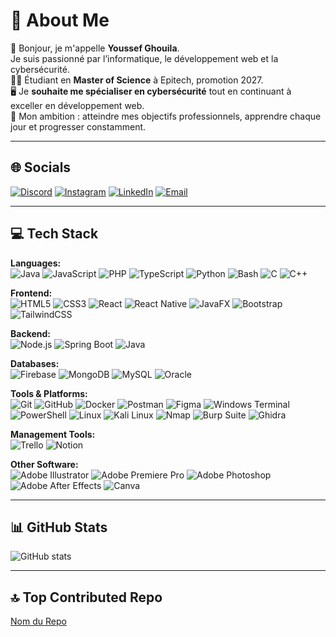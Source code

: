 # 💫 About Me
👋 Bonjour, je m'appelle **Youssef Ghouila**.  
Je suis passionné par l’informatique, le développement web et la cybersécurité.  
👨‍🎓 Étudiant en **Master of Science** à Epitech, promotion 2027.  
🖥️ Je **souhaite me spécialiser en cybersécurité** tout en continuant à exceller en développement web.  
🎯 Mon ambition : atteindre mes objectifs professionnels, apprendre chaque jour et progresser constamment.

---

## 🌐 Socials
[![Discord](https://img.shields.io/badge/Discord-7289DA?style=for-the-badge&logo=discord&logoColor=white)](https://discord.com/) 
[![Instagram](https://img.shields.io/badge/Instagram-E4405F?style=for-the-badge&logo=instagram&logoColor=white)](https://instagram.com/) 
[![LinkedIn](https://img.shields.io/badge/LinkedIn-0A66C2?style=for-the-badge&logo=linkedin&logoColor=white)](https://linkedin.com/) 
[![Email](https://img.shields.io/badge/Email-D14836?style=for-the-badge&logo=gmail&logoColor=white)](mailto:youremail@example.com)

---

## 💻 Tech Stack

**Languages:**  
![Java](https://img.shields.io/badge/Java-ED8B00?style=for-the-badge&logo=java&logoColor=white) 
![JavaScript](https://img.shields.io/badge/JavaScript-F7DF1E?style=for-the-badge&logo=javascript&logoColor=black) 
![PHP](https://img.shields.io/badge/PHP-777BB4?style=for-the-badge&logo=php&logoColor=white) 
![TypeScript](https://img.shields.io/badge/TypeScript-3178C6?style=for-the-badge&logo=typescript&logoColor=white) 
![Python](https://img.shields.io/badge/Python-3776AB?style=for-the-badge&logo=python&logoColor=white) 
![Bash](https://img.shields.io/badge/Bash-4EAA25?style=for-the-badge&logo=gnu-bash&logoColor=white) 
![C](https://img.shields.io/badge/C-A8B9CC?style=for-the-badge&logo=c&logoColor=white) 
![C++](https://img.shields.io/badge/C++-00599C?style=for-the-badge&logo=c%2B%2B&logoColor=white)

**Frontend:**  
![HTML5](https://img.shields.io/badge/HTML5-E34F26?style=for-the-badge&logo=html5&logoColor=white) 
![CSS3](https://img.shields.io/badge/CSS3-1572B6?style=for-the-badge&logo=css3&logoColor=white) 
![React](https://img.shields.io/badge/React-61DAFB?style=for-the-badge&logo=react&logoColor=black) 
![React Native](https://img.shields.io/badge/React_Native-61DAFB?style=for-the-badge&logo=react&logoColor=black) 
![JavaFX](https://img.shields.io/badge/JavaFX-0078D7?style=for-the-badge) 
![Bootstrap](https://img.shields.io/badge/Bootstrap-7952B3?style=for-the-badge&logo=bootstrap&logoColor=white) 
![TailwindCSS](https://img.shields.io/badge/TailwindCSS-06B6D4?style=for-the-badge&logo=tailwind-css&logoColor=white)

**Backend:**  
![Node.js](https://img.shields.io/badge/Node.js-339933?style=for-the-badge&logo=node.js&logoColor=white) 
![Spring Boot](https://img.shields.io/badge/Spring_Boot-6DB33F?style=for-the-badge&logo=spring&logoColor=white) 
![Java](https://img.shields.io/badge/Java-ED8B00?style=for-the-badge&logo=java&logoColor=white)

**Databases:**  
![Firebase](https://img.shields.io/badge/Firebase-FFCA28?style=for-the-badge&logo=firebase&logoColor=black) 
![MongoDB](https://img.shields.io/badge/MongoDB-47A248?style=for-the-badge&logo=mongodb&logoColor=white) 
![MySQL](https://img.shields.io/badge/MySQL-4479A1?style=for-the-badge&logo=mysql&logoColor=white) 
![Oracle](https://img.shields.io/badge/Oracle-F80000?style=for-the-badge&logo=oracle&logoColor=white)

**Tools & Platforms:**  
![Git](https://img.shields.io/badge/Git-F05032?style=for-the-badge&logo=git&logoColor=white) 
![GitHub](https://img.shields.io/badge/GitHub-181717?style=for-the-badge&logo=github&logoColor=white) 
![Docker](https://img.shields.io/badge/Docker-2496ED?style=for-the-badge&logo=docker&logoColor=white) 
![Postman](https://img.shields.io/badge/Postman-FF6C37?style=for-the-badge&logo=postman&logoColor=white) 
![Figma](https://img.shields.io/badge/Figma-F24E1E?style=for-the-badge&logo=figma&logoColor=white) 
![Windows Terminal](https://img.shields.io/badge/Windows_Terminal-0078D6?style=for-the-badge) 
![PowerShell](https://img.shields.io/badge/PowerShell-012456?style=for-the-badge&logo=powershell&logoColor=white) 
![Linux](https://img.shields.io/badge/Linux-FCC624?style=for-the-badge&logo=linux&logoColor=black) 
![Kali Linux](https://img.shields.io/badge/Kali_Linux-557C94?style=for-the-badge) 
![Nmap](https://img.shields.io/badge/Nmap-CC0000?style=for-the-badge) 
![Burp Suite](https://img.shields.io/badge/Burp_Suite-EE7624?style=for-the-badge) 
![Ghidra](https://img.shields.io/badge/Ghidra-FF6C37?style=for-the-badge)

**Management Tools:**  
![Trello](https://img.shields.io/badge/Trello-0079BF?style=for-the-badge&logo=trello&logoColor=white) 
![Notion](https://img.shields.io/badge/Notion-000000?style=for-the-badge&logo=notion&logoColor=white)

**Other Software:**  
![Adobe Illustrator](https://img.shields.io/badge/Adobe_Illustrator-FF9A00?style=for-the-badge&logo=adobe-illustrator&logoColor=white) 
![Adobe Premiere Pro](https://img.shields.io/badge/Adobe_Premiere_Pro-9999FF?style=for-the-badge&logo=adobe-premiere&logoColor=white) 
![Adobe Photoshop](https://img.shields.io/badge/Adobe_Photoshop-31A8FF?style=for-the-badge&logo=adobe-photoshop&logoColor=white) 
![Adobe After Effects](https://img.shields.io/badge/Adobe_After_Effects-9999FF?style=for-the-badge&logo=adobe-after-effects&logoColor=white) 
![Canva](https://img.shields.io/badge/Canva-00C4CC?style=for-the-badge&logo=canva&logoColor=white)

---

## 📊 GitHub Stats
![GitHub stats](https://github-readme-stats.vercel.app/api?username=YOUSSEF_GHOUILA&show_icons=true&theme=radical&count_private=true)

---

## 🔝 Top Contributed Repo
[Nom du Repo](lien-du-repo)
